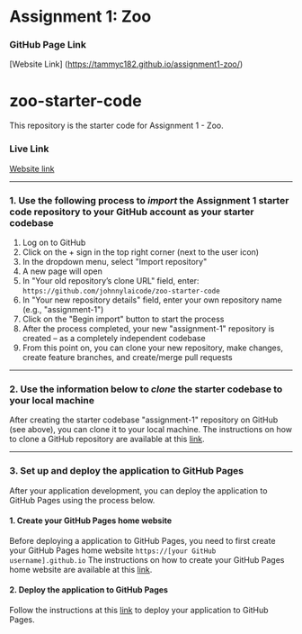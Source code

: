 # Assignment 1: Zoo

### GitHub Page Link

[Website Link] (https://tammyc182.github.io/assignment1-zoo/)

# zoo-starter-code

This repository is the starter code for Assignment 1 - Zoo.

### Live Link

[Website link](https://johnnylaicode.github.io/zoo-starter-code/)

---

### 1. Use the following process to **_import_** the Assignment 1 starter code repository to your GitHub account as your starter codebase

1. Log on to GitHub
2. Click on the + sign in the top right corner (next to the user icon)
3. In the dropdown menu, select "Import repository"
4. A new page will open
5. In "Your old repository’s clone URL" field, enter: `https://github.com/johnnylaicode/zoo-starter-code`
6. In "Your new repository details" field, enter your own repository name (e.g., "assignment-1")
7. Click on the "Begin import" button to start the process
8. After the process completed, your new "assignment-1" repository is created – as a completely independent codebase
9. From this point on, you can clone your new repository, make changes, create feature branches, and create/merge pull requests

---

### 2. Use the information below to **_clone_** the starter codebase to your local machine

After creating the starter codebase "assignment-1" repository on GitHub (see above), you can clone it to your local machine. The instructions on how to clone a GitHub repository are available at this [link](https://docs.github.com/en/repositories/creating-and-managing-repositories/cloning-a-repository).

---

### 3. Set up and deploy the application to GitHub Pages

After your application development, you can deploy the application to GitHub Pages using the process below.

#### 1. Create your GitHub Pages home website

Before deploying a application to GitHub Pages, you need to first create your GitHub Pages home website `https://[your GitHub username].github.io`
The instructions on how to create your GitHub Pages home website are available at this [link](https://docs.github.com/en/pages/getting-started-with-github-pages/creating-a-github-pages-site).

#### 2. Deploy the application to GitHub Pages

Follow the instructions at this [link](https://docs.github.com/en/pages/getting-started-with-github-pages/configuring-a-publishing-source-for-your-github-pages-site) to deploy your application to GitHub Pages.
